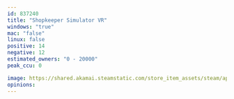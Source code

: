 ```yaml
---
id: 837240
title: "Shopkeeper Simulator VR"
windows: "true"
mac: "false"
linux: false
positive: 14
negative: 12
estimated_owners: "0 - 20000"
peak_ccu: 0

image: https://shared.akamai.steamstatic.com/store_item_assets/steam/apps/837240/header.jpg?t=1623427643
opinions:
---
```

